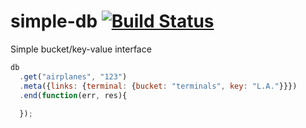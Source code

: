 simple-db [![Build Status](https://travis-ci.org/flokk/simple-db.png)](https://travis-ci.org/flokk/simple-db)
=========

Simple bucket/key-value interface

```js
db
  .get("airplanes", "123")
  .meta({links: {terminal: {bucket: "terminals", key: "L.A."}}})
  .end(function(err, res){
    
  });
```
